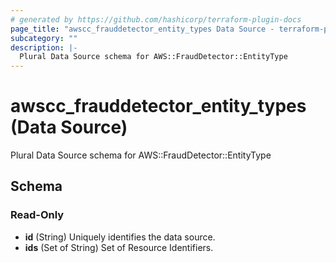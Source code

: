 ```yaml
---
# generated by https://github.com/hashicorp/terraform-plugin-docs
page_title: "awscc_frauddetector_entity_types Data Source - terraform-provider-awscc"
subcategory: ""
description: |-
  Plural Data Source schema for AWS::FraudDetector::EntityType
---
```


# awscc_frauddetector_entity_types (Data Source)

Plural Data Source schema for AWS::FraudDetector::EntityType



<!-- schema generated by tfplugindocs -->
## Schema

### Read-Only

- **id** (String) Uniquely identifies the data source.
- **ids** (Set of String) Set of Resource Identifiers.


